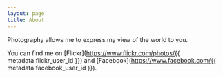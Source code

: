 ```yaml
---
layout: page
title: About
---
```


Photography allows me to express my view of the world to you.

You can find me on [Flickr](https://www.flickr.com/photos/{{ metadata.flickr_user_id }}) and [Facebook](https://www.facebook.com/{{ metadata.facebook_user_id }}).
